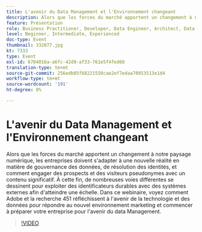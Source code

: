 ```yaml
---
title: L'avenir du Data Management et l'Environnement changeant
description: Alors que les forces du marché apportent un changement à notre paysage numérique, les entreprises doivent s'adapter à une nouvelle réalité en matière de gouvernance des données, de résolution des identités, et comment engager des prospects et des visiteurs pseudonymes avec un contenu significatif. À cette fin, de nombreuses voies différentes se dessinent pour exploiter des identificateurs durables avec des systèmes externes afin d'atteindre une échelle. Dans ce webinaire, voyez comment Adobe et la recherche 451 réfléchissent à l'avenir de la technologie et des données pour répondre au nouvel environnement marketing et commencer à préparer votre entreprise pour l'avenir du data Management.
feature: Présentation
role: Business Practitioner, Developer, Data Engineer, Architect, Data Architect, Administrator, Leader
level: Beginner, Intermediate, Experienced
doc-type: Event
thumbnail: 332077.jpg
kt: 7333
type: Event
exl-id: 6704016a-a6fc-42d9-af33-761e5f4fed60
translation-type: tm+mt
source-git-commit: 256edb05f68221550cae2ef7edaa70953513e1d4
workflow-type: tm+mt
source-wordcount: '191'
ht-degree: 0%

---
```


# L&#39;avenir du Data Management et l&#39;Environnement changeant

Alors que les forces du marché apportent un changement à notre paysage numérique, les entreprises doivent s&#39;adapter à une nouvelle réalité en matière de gouvernance des données, de résolution des identités, et comment engager des prospects et des visiteurs pseudonymes avec un contenu significatif. À cette fin, de nombreuses voies différentes se dessinent pour exploiter des identificateurs durables avec des systèmes externes afin d&#39;atteindre une échelle. Dans ce webinaire, voyez comment Adobe et la recherche 451 réfléchissent à l&#39;avenir de la technologie et des données pour répondre au nouvel environnement marketing et commencer à préparer votre entreprise pour l&#39;avenir du data Management.

>[!VIDEO](https://video.tv.adobe.com/v/332077/?quality=12&learn=on)
